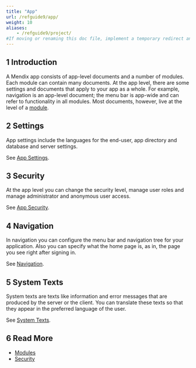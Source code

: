 ```yaml
---
title: "App"
url: /refguide9/app/
weight: 10
aliases:
    - /refguide9/project/
#If moving or renaming this doc file, implement a temporary redirect and let the respective team know they should update the URL in the product. See Mapping to Products for more details.
---
```


## 1 Introduction

A Mendix app consists of app-level documents and a number of modules. Each module can contain many documents. At the app level, there are some settings and documents that apply to your app as a whole. For example, navigation is an app-level document; the menu bar is app-wide and can refer to functionality in all modules. Most documents, however, live at the level of a [module](/refguide9/modules/).

## 2 Settings

App settings include the languages for the end-user, app directory and database and server settings.

See [App Settings](/refguide9/app-settings/).

## 3 Security

At the app level you can change the security level, manage user roles and manage administrator and anonymous user access.

See [App Security](/refguide9/app-security/).

## 4 Navigation

In navigation you can configure the menu bar and navigation tree for your application. Also you can specify what the home page is, as in, the page you see right after signing in.

See [Navigation](/refguide9/navigation/).

## 5 System Texts

System texts are texts like information and error messages that are produced by the server or the client. You can translate these texts so that they appear in the preferred language of the user.

See [System Texts](/refguide9/system-texts/).

## 6 Read More

* [Modules](/refguide9/modules/)
* [Security](/refguide9/security/)
